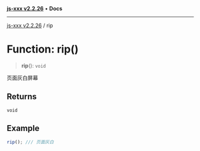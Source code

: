 [**js-xxx v2.2.26**](../README.md) • **Docs**

***

[js-xxx v2.2.26](../README.md) / rip

# Function: rip()

> **rip**(): `void`

页面灰白屏幕

## Returns

`void`

## Example

```ts
rip(); /// 页面灰白
```
